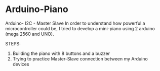 # Arduino-Piano
Arduino- I2C - Master Slave 
In order to understand how powerful a microcontroller could be, I tried to develop a mini-piano using 2 arduino (mega 2560 and UNO).

STEPS:

1. Building the piano with 8 buttons and a buzzer
2. Trying to practice Master-Slave connection between my Arduino devices
